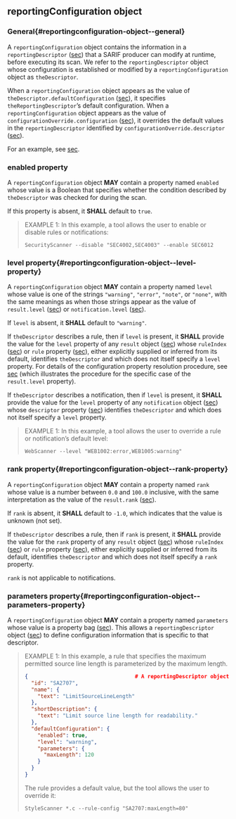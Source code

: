 ## reportingConfiguration object

### General{#reportingconfiguration-object--general}

A `reportingConfiguration` object contains the information in a `reportingDescriptor` ([sec](#reportingdescriptor-object)) that a SARIF producer can modify at runtime, before executing its scan. We refer to the `reportingDescriptor` object whose configuration is established or modified by a `reportingConfiguration` object as `theDescriptor`.

When a `reportingConfiguration` object appears as the value of `theDescriptor.defaultConfiguration` ([sec](#defaultconfiguration-property)), it specifies `theReportingDescriptor`’s default configuration. When a `reportingConfiguration` object appears as the value of `configurationOverride.configuration` ([sec](#configuration-property)), it overrides the default values in the `reportingDescriptor` identified by `configurationOverride.descriptor` ([sec](#configurationoverride-object--descriptor-property)).

For an example, see [sec](#reportingconfiguration-object--parameters-property).

### enabled property

A `reportingConfiguration` object **MAY** contain a property named `enabled` whose value is a Boolean that specifies whether the condition described by `theDescriptor` was checked for during the scan.

If this property is absent, it **SHALL** default to `true`.

> EXAMPLE 1: In this example, a tool allows the user to enable or disable rules or notifications:
> 
>     SecurityScanner --disable "SEC4002,SEC4003" --enable SEC6012

### level property{#reportingconfiguration-object--level-property}

A `reportingConfiguration` object **MAY** contain a property named `level` whose value is one of the strings `"warning"`, `"error"`, `"note"`, or `"none"`, with the same meanings as when those strings appear as the value of `result.level` ([sec](#result-object--level-property)) or `notification.level` ([sec](#notification-object--level-property)).

If `level` is absent, it **SHALL** default to `"warning"`.

If `theDescriptor` describes a rule, then if `level` is present, it **SHALL** provide the value for the `level` property of any `result` object ([sec](#result-object)) whose `ruleIndex` ([sec](#ruleindex-property)) or `rule` property ([sec](#rule-property)), either explicitly supplied or inferred from its default, identifies `theDescriptor` and which does not itself specify a `level` property. For details of the configuration property resolution procedure, see [sec](#result-object--level-property) (which illustrates the procedure for the specific case of the `result.level` property).

If `theDescriptor` describes a notification, then if `level` is present, it **SHALL** provide the value for the `level` property of any `notification` object ([sec](#notification-object)) whose `descriptor` property ([sec](#notification-object--descriptor-property)) identifies `theDescriptor` and which does not itself specify a `level` property.

> EXAMPLE 1: In this example, a tool allows the user to override a rule or notification’s default level:
> 
>     WebScanner --level "WEB1002:error,WEB1005:warning"

### rank property{#reportingconfiguration-object--rank-property}

A `reportingConfiguration` object **MAY** contain a property named `rank` whose value is a number between `0.0` and `100.0` inclusive, with the same interpretation as the value of the `result.rank` ([sec](#result-object--rank-property)).

If `rank` is absent, it **SHALL** default to `-1.0`, which indicates that the value is unknown (not set).

If `theDescriptor` describes a rule, then if `rank` is present, it **SHALL** provide the value for the `rank` property of any `result` object ([sec](#result-object)) whose `ruleIndex` ([sec](#ruleindex-property)) or `rule` property ([sec](#rule-property)), either explicitly supplied or inferred from its default, identifies `theDescriptor` and which does not itself specify a `rank` property.

`rank` is not applicable to notifications.

### parameters property{#reportingconfiguration-object--parameters-property}

A `reportingConfiguration` object **MAY** contain a property named `parameters` whose value is a property bag ([sec](#property-bags)). This allows a `reportingDescriptor` object ([sec](#reportingdescriptor-object)) to define configuration information that is specific to that descriptor.

> EXAMPLE 1: In this example, a rule that specifies the maximum permitted source line length is parameterized by the maximum length.
> 
> ```json
> {                                  # A reportingDescriptor object ((#reportingdescriptor-object)).
>   "id": "SA2707",
>   "name": {
>     "text": "LimitSourceLineLength"
>   },
>   "shortDescription": {
>     "text": "Limit source line length for readability."
>   },
>   "defaultConfiguration": {
>     "enabled": true,
>     "level": "warning",
>     "parameters": {
>       "maxLength": 120
>     }
>   }
> }
> ```
> 
> The rule provides a default value, but the tool allows the user to override it:
> 
>     StyleScanner *.c --rule-config "SA2707:maxLength=80"
